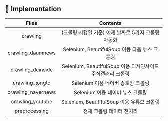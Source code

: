## 🔨 Implementation
| **Files** | **Contents** |
|:--------:|:--------:|
| crawling | (크롤링 시행일 기준) 어제 날짜로 5가지 크롤링 자동화 |
| crawling_daumnews | Selenium, BeautifulSoup 이용 다음 뉴스 크롤링 |
| crawling_dcinside | Selenium, BeautifulSoup 이용 디시인사이드 주식갤러리 크롤링 |
| crawling_jongto | Selenium 이용 네이버 종토방 크롤링 |
| crawling_navernews | Selenium 이용 네이버 뉴스 크롤링 |
| crawling_youtube | Selenium, BeautifulSoup 이용 유튜브 크롤링 |
| preprocessing | 전체 크롤링 데이터 전처리 |
